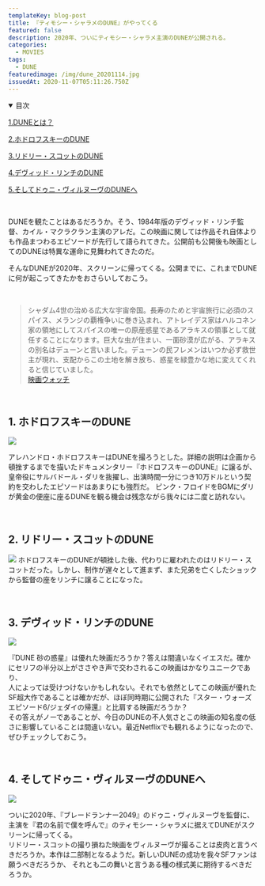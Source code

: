 ```yaml
---
templateKey: blog-post
title: 『ティモシー・シャラメのDUNE』がやってくる
featured: false
description: 2020年、ついにティモシー・シャラメ主演のDUNEが公開される。
categories:
  - MOVIES
tags:
  - DUNE
featuredimage: /img/dune_20201114.jpg
issuedAt: 2020-11-07T05:11:26.750Z
---
```

<details open><summary>目次</summary>

[1.DUNEとは？](#1)

[2.ホドロフスキーのDUNE](#2)

[3.リドリー・スコットのDUNE](#3)

[4.デヴィッド・リンチのDUNE](#4)

[5.そしてドゥニ・ヴィルヌーヴのDUNEへ](#5)

</details>

<br>

<div id="1"></div>

DUNEを観たことはあるだろうか。そう、1984年版のデヴィッド・リンチ監督、カイル・マクラクラン主演のアレだ。この映画に関しては作品それ自体よりも作品まつわるエピソードが先行して語られてきた。公開前も公開後も映画としてのDUNEは特異な運命に見舞われてきたのだ。

そんなDUNEが2020年、スクリーンに帰ってくる。公開までに、これまでDUNEに何が起こってきたかをおさらいしておこう。

<br>

>シャダム4世の治める広大な宇宙帝国。長寿のためと宇宙旅行に必須のスパイス、メランジの覇権争いに巻き込まれ、アトレイデス家はハルコネン家の領地にしてスパイスの唯一の原産惑星であるアラキスの領事として就任することになります。巨大な虫が住まい、一面砂漠が広がる、アラキスの別名はデューンと言いました。デューンの民フレメンはいつか必ず救世主が現れ、支配からこの土地を解き放ち、惑星を緑豊かな地に変えてくれると信じていました。<br>
[映画ウォッチ](https://eiga-watch.com/dune/)

<br>

<div id="2"></div>

## 1. ホドロフスキーのDUNE


![](/img/dune_jow20201114.jpg)

アレハンドロ・ホドロフスキーはDUNEを撮ろうとした。詳細の説明は企画から頓挫するまでを描いたドキュメンタリー『ホドロフスキーのDUNE』に譲るが、皇帝役にサルバドール・ダリを抜擢し、出演時間一分につき10万ドルという契約を交わしたエピソードはあまりにも強烈だ。
ピンク・フロイドをBGMにダリが黄金の便座に座るDUNEを観る機会は残念ながら我々には二度と訪れない。

<br>
<div id="3"></div>

## 2. リドリー・スコットのDUNE

![](/img/dune_rid20201114.jpg)
ホドロフスキーのDUNEが頓挫した後、代わりに雇われたのはリドリー・スコットだった。しかし、制作が遅々として進まず、また兄弟を亡くしたショックから監督の座をリンチに譲ることになった。

<br>

<div id="4"></div>

## 3. デヴィッド・リンチのDUNE

![](/img/dune_lyn20201114.jpg)

『DUNE 砂の惑星』は優れた映画だろうか？答えは間違いなくイエスだ。確かにセリフの半分以上がささやき声で交わされるこの映画はかなりユニークであり、\
人によっては受けつけないかもしれない。それでも依然としてこの映画が優れたSF超大作であることは確かだが、ほぼ同時期に公開された『スター・ウォーズ エピソード6/ジェダイの帰還』と比肩する映画だろうか？\
その答えがノーであることが、今日のDUNEの不人気さとこの映画の知名度の低さに影響していることは間違いない。最近Netflixでも観れるようになったので、ぜひチェックしておこう。

<br>
<div id="5"></div>

## 4. そしてドゥニ・ヴィルヌーヴのDUNEへ
![](/img/dune_20201114.jpg)

ついに2020年、『ブレードランナー2049』のドゥニ・ヴィルヌーヴを監督に、主演を『君の名前で僕を呼んで』のティモシー・シャラメに据えてDUNEがスクリーンに帰ってくる。\
リドリー・スコットの撮り損ねた映画をヴィルヌーヴが撮ることは皮肉と言うべきだろうか。本作は二部制となるようだ。新しいDUNEの成功を我々SFファンは願うべきだろうか、
それとも二の舞いと言うある種の様式美に期待するべきだろうか。
